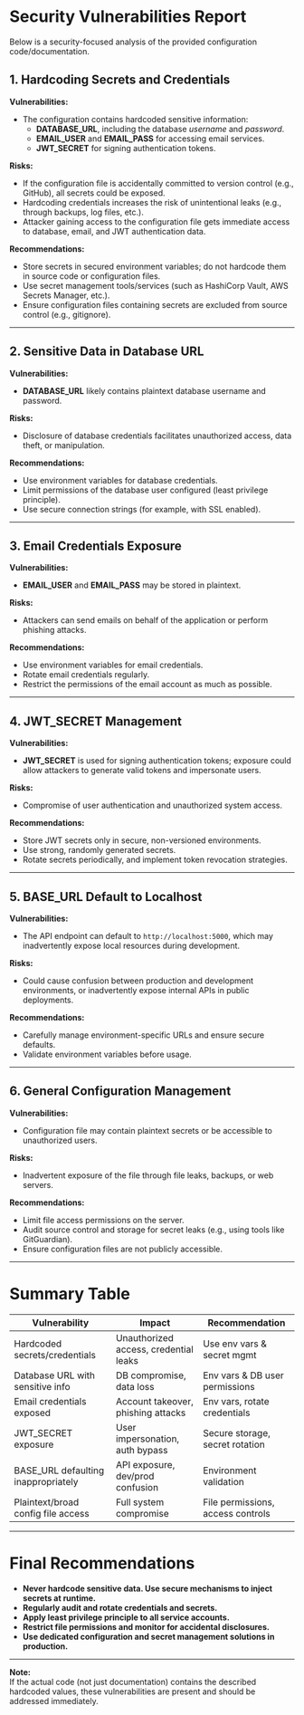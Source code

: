 # Security Vulnerabilities Report

Below is a security-focused analysis of the provided configuration code/documentation.

## 1. **Hardcoding Secrets and Credentials**

**Vulnerabilities:**
- The configuration contains hardcoded sensitive information:
  - **DATABASE_URL**, including the database _username_ and _password_.
  - **EMAIL_USER** and **EMAIL_PASS** for accessing email services.
  - **JWT_SECRET** for signing authentication tokens.

**Risks:**
- If the configuration file is accidentally committed to version control (e.g., GitHub), all secrets could be exposed.
- Hardcoding credentials increases the risk of unintentional leaks (e.g., through backups, log files, etc.).
- Attacker gaining access to the configuration file gets immediate access to database, email, and JWT authentication data.

**Recommendations:**
- Store secrets in secured environment variables; do not hardcode them in source code or configuration files.
- Use secret management tools/services (such as HashiCorp Vault, AWS Secrets Manager, etc.).
- Ensure configuration files containing secrets are excluded from source control (e.g., gitignore).

---

## 2. **Sensitive Data in Database URL**

**Vulnerabilities:**
- **DATABASE_URL** likely contains plaintext database username and password.

**Risks:**
- Disclosure of database credentials facilitates unauthorized access, data theft, or manipulation.

**Recommendations:**
- Use environment variables for database credentials.
- Limit permissions of the database user configured (least privilege principle).
- Use secure connection strings (for example, with SSL enabled).

---

## 3. **Email Credentials Exposure**

**Vulnerabilities:**
- **EMAIL_USER** and **EMAIL_PASS** may be stored in plaintext.

**Risks:**
- Attackers can send emails on behalf of the application or perform phishing attacks.

**Recommendations:**
- Use environment variables for email credentials.
- Rotate email credentials regularly.
- Restrict the permissions of the email account as much as possible.

---

## 4. **JWT_SECRET Management**

**Vulnerabilities:**
- **JWT_SECRET** is used for signing authentication tokens; exposure could allow attackers to generate valid tokens and impersonate users.

**Risks:**
- Compromise of user authentication and unauthorized system access.

**Recommendations:**
- Store JWT secrets only in secure, non-versioned environments.
- Use strong, randomly generated secrets.
- Rotate secrets periodically, and implement token revocation strategies.

---

## 5. **BASE_URL Default to Localhost**

**Vulnerabilities:**
- The API endpoint can default to `http://localhost:5000`, which may inadvertently expose local resources during development.

**Risks:**
- Could cause confusion between production and development environments, or inadvertently expose internal APIs in public deployments.

**Recommendations:**
- Carefully manage environment-specific URLs and ensure secure defaults.
- Validate environment variables before usage.

---

## 6. **General Configuration Management**

**Vulnerabilities:**
- Configuration file may contain plaintext secrets or be accessible to unauthorized users.

**Risks:**
- Inadvertent exposure of the file through file leaks, backups, or web servers.

**Recommendations:**
- Limit file access permissions on the server.
- Audit source control and storage for secret leaks (e.g., using tools like GitGuardian).
- Ensure configuration files are not publicly accessible.

---

# **Summary Table**

| Vulnerability                      | Impact                                           | Recommendation          |
|-------------------------------------|--------------------------------------------------|------------------------|
| Hardcoded secrets/credentials       | Unauthorized access, credential leaks            | Use env vars & secret mgmt |
| Database URL with sensitive info    | DB compromise, data loss                         | Env vars & DB user permissions |
| Email credentials exposed           | Account takeover, phishing attacks               | Env vars, rotate credentials |
| JWT_SECRET exposure                 | User impersonation, auth bypass                  | Secure storage, secret rotation |
| BASE_URL defaulting inappropriately | API exposure, dev/prod confusion                 | Environment validation |
| Plaintext/broad config file access  | Full system compromise                           | File permissions, access controls |

---

# **Final Recommendations**

- **Never hardcode sensitive data. Use secure mechanisms to inject secrets at runtime.**
- **Regularly audit and rotate credentials and secrets.**
- **Apply least privilege principle to all service accounts.**
- **Restrict file permissions and monitor for accidental disclosures.**
- **Use dedicated configuration and secret management solutions in production.**

---

**Note:**  
If the actual code (not just documentation) contains the described hardcoded values, these vulnerabilities are present and should be addressed immediately.